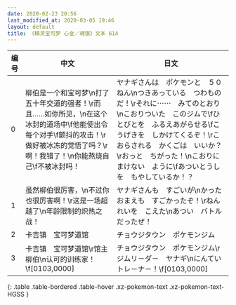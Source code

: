 ```yaml
---
date: 2020-02-23 20:56
last_modified_at: 2020-03-05 19:46
layout: default
title: 《精灵宝可梦 心金／魂银》文本 614
---
```

| 编号 | 中文 | 日文 |
| ---- | ---- | ---- |
| 0 | 柳伯是一个和宝可梦\n打了五十年交道的强者！\r而且……如你所见，\n在这个冰封的道场中\f他能使出令每个对手\f颤抖的攻击！\r做好被冰冻的觉悟了吗？\r啊！我错了！\n你能熬烧自己\f不被冰封吗！ | ヤナギさんは　ポケモンと　５０ねん\nつきあっている　つわものだ！\rそれに⋯⋯　みてのとおり\nこおりついた　このジムで\fひとびとを　ふるえあがらせる\fこうげきを　しかけてくるぞ！\rこおらされる　かくごは　いいか？\rおっと　ちがった！\nこおりに　まけない　ように\fあついとうしを　もやしているか！？ |
| 1 | 虽然柳伯很厉害，\n不过你也很厉害啊！\r这是一场超越了\n年龄限制的炽热之战！ | ヤナギさんも　すごいが\nかった　おまえも　すごかったぞ！\rねんれいを　こえた\nあつい　バトル　だったぜ！ |
| 2 | 卡吉镇　宝可梦道馆 | チョウジタウン　ポケモンジム |
| 3 | 卡吉镇　宝可梦道馆\r馆主　　柳伯\n认可的训练家！\f[0103,0000] | チョウジタウン　ポケモンジム\rジムリ－ダ－　ヤナギ\nにんてい　トレ－ナ－！\f[0103,0000] |
{: .table .table-bordered .table-hover .xz-pokemon-text .xz-pokemon-text-HGSS }